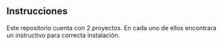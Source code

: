 ## Instrucciones 
Este repositorio cuenta con 2 proyectos. En cada uno de ellos encontrara un instructivo para correcta instalación.
